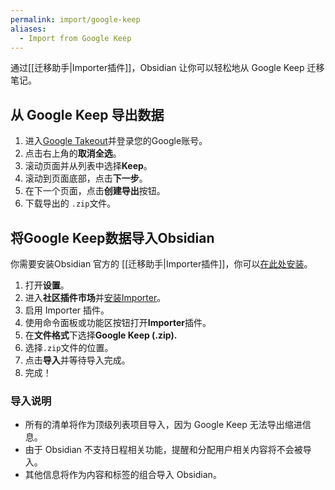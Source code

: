 ```yaml
---
permalink: import/google-keep
aliases:
  - Import from Google Keep
---
```


通过[[迁移助手|Importer插件]]，Obsidian 让你可以轻松地从 Google Keep 迁移笔记。

## 从 Google Keep 导出数据

1. 进入[Google Takeout](https://takeout.google.com/settings/takeout)并登录您的Google账号。
2. 点击右上角的**取消全选**。
3. 滚动页面并从列表中选择**Keep**。
4. 滚动到页面底部，点击**下一步**。
5. 在下一个页面，点击**创建导出**按钮。
6. 下载导出的 `.zip`文件。

## 将Google Keep数据导入Obsidian

你需要安装Obsidian 官方的 [[迁移助手|Importer插件]]，你可以[在此处安装](obsidian://show-plugin?id=obsidian-importer)。

1. 打开**设置**。
2. 进入**社区插件市场**并[安装Importer](obsidian://show-plugin?id=obsidian-importer)。
3. 启用 Importer 插件。
4. 使用命令面板或功能区按钮打开**Importer**插件。
5. 在**文件格式**下选择**Google Keep (.zip).**
6. 选择`.zip`文件的位置。
7. 点击**导入**并等待导入完成。
8. 完成！

### 导入说明

- 所有的清单将作为顶级列表项目导入，因为 Google Keep 无法导出缩进信息。
- 由于 Obsidian 不支持日程相关功能，提醒和分配用户相关内容将不会被导入。
- 其他信息将作为内容和标签的组合导入 Obsidian。